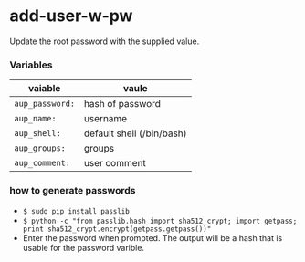 # add-user-w-pw

Update the root password with the supplied value.

### Variables
| vaiable | vaule |
|---------|-------|
| `aup_password:`| hash of password |
| `aup_name:` | username |
| `aup_shell:` | default shell (/bin/bash) |
| `aup_groups:` | groups |
| `aup_comment:` | user comment |

### how to generate passwords

* `$ sudo pip install passlib` 
* `$ python -c "from passlib.hash import sha512_crypt; import getpass; print sha512_crypt.encrypt(getpass.getpass())"` 
* Enter the password when prompted. The output will be a hash that is usable for the password varible.
